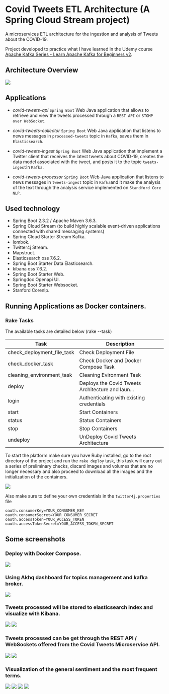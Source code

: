 # Covid Tweets ETL Architecture (A Spring Cloud Stream project)

A microservices ETL architecture for the ingestion and analysis of Tweets about the COVID-19.


Project developed to practice what I have learned in the Udemy course [Apache Kafka Series - Learn Apache Kafka for Beginners v2](https://www.udemy.com/course/apache-kafka/).


## Architecture Overview

<img width="auto" src="./covid_tweets_etl_architecture.png" />

## Applications

* *covid-tweets-api*
`Spring Boot` Web Java application that allows to retrieve and view the tweets processed through a `REST API` or `STOMP over WebSocket`. 

* *covid-tweets-collector*
`Spring Boot` Web Java application that listens to news messages in `processed-tweets` topic in `Kafka`,  saves them in `Elasticsearch`. 

* *covid-tweets-ingest*
`Spring Boot` Web Java application that implement a Twitter client that receives the latest tweets about COVID-19, creates the data model associated with the tweet, and posts it to the topic `tweets-ingest`in `Kafka`.

* *covid-tweets-processor*
`Spring Boot` Web Java application that listens to news messages in `tweets-ingest` topic in `Kafka`and it make the analysis of the text through the analysis service implemented on `Standford Core NLP`.

## Used technology

* Spring Boot 2.3.2 / Apache Maven 3.6.3.
* Spring Cloud Stream (to build highly scalable event-driven applications connected with shared messaging systems)
* Spring Cloud Starter Stream Kafka.
* lombok.
* Twitter4j Stream.
* Mapstruct.
* Elasticsearch oss 7.6.2.
* Spring Boot Starter Data Elasticsearch.
* kibana oss 7.6.2.
* Spring Boot Starter Web.
* Springdoc Openapi UI.
* Spring Boot Starter Websocket.
* Stanford Corenlp.

## Running Applications as Docker containers.

### Rake Tasks

The available tasks are detailed below (rake --task)


| Task | Description |
| ------ | ------ |
| check_deployment_file_task | Check Deployment File |
| check_docker_task | Check Docker and Docker Compose Task |
| cleaning_environment_task | Cleaning Evironment Task |
| deploy | Deploys the Covid Tweets Architecture and laun... |
| login | Authenticating with existing credentials |
| start | Start Containers |
| status | Status Containers |
| stop | Stop Containers |
| undeploy | UnDeploy Covid Tweets Architecture |


To start the platform make sure you have Ruby installed, go to the root directory of the project and run the `rake deploy` task, this task will carry out a series of preliminary checks, discard images and volumes that are no longer necessary and also proceed to download all the images and the initialization of the containers.

<img width="auto" src="./screenshots/rake_task.PNG" />


Also make sure to define your own credentials in the `twitter4j.properties` file

```
oauth.consumerKey=YOUR_CONSUMER_KEY
oauth.consumerSecret=YOUR_CONSUMER_SECRET
oauth.accessToken=YOUR_ACCESS_TOKEN
oauth.accessTokenSecret=YOUR_ACCESS_TOKEN_SECRET

```




## Some screenshots

### Deploy with Docker Compose.

<img width="auto" src="./screenshots/platform_containers.PNG" />

### Using Akhq dashboard for topics management and kafka broker.

<img width="auto" src="./screenshots/kafka_topics.PNG" />

### Tweets processed will be stored to elasticsearch index and visualize with Kibana.

<img width="auto" src="./screenshots/tweets_indexed.PNG" />

<img width="auto" src="./screenshots/tweet_processed_kibana.PNG" />

### Tweets processed can be get through the REST API / WebSockets offered from the Covid Tweets Microservice API.

<img width="auto" src="./screenshots/covid_tweets_rest_api.PNG" />

<img width="auto" src="./screenshots/swagger_rest_api.PNG" />

### Visualization of the general sentiment and the most frequent terms.

<img width="auto" src="./screenshots/kibana_visualization.PNG" />
<img width="auto" src="./screenshots/kibana_visualization_2.PNG" />
<img width="auto" src="./screenshots/kibana_visualization_3.PNG" />
<img width="auto" src="./screenshots/kibana_visualization_4.PNG" />








